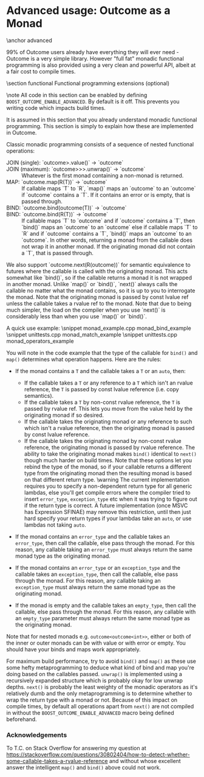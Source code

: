 # Advanced usage: Outcome as a Monad
\anchor advanced

99% of Outcome users already have everything they will ever need - Outcome is a very
simple library. However "full fat" monadic functional programming is also provided
using a very clean and powerful API, albeit at a fair cost to compile times.

\section functional Functional programming extensions (optional)

\note All code in this section can be enabled by defining `BOOST_OUTCOME_ENABLE_ADVANCED`.
By default is it off. This prevents you writing code which impacts build times.

It is assumed in this section that you already understand monadic functional programming. This
section is simply to explain how these are implemented in Outcome.

Classic monadic programming consists of a sequence of nested functional operations:
<dl>
  <dt>JOIN (single): `outcome<outcome<T>>.value()` -> `outcome<T>`</dt>
  <dt>JOIN (maximum): `outcome<outcome<outcome<outcome<T>>>>.unwrap()` -> `outcome<T>`</dt>
    <dd>Whatever is the first monad containing a non-monad is returned.</dd>
  <dt>MAP: `outcome<T>.map(R(T))` -> `outcome<R>`</dt>
    <dd>If callable maps `T` to `R`, `map()` maps an `outcome<T>` to an `outcome<R>` if `outcome<T>`
    contains a `T`. If it contains an error or is empty, that is passed through.</dd>
  <dt>BIND: `outcome<T>.bind(outcome<R>(T))` -> `outcome<R>`</dt>
  <dt>BIND: `outcome<T>.bind(R(T))` -> `outcome<R>`</dt>
    <dd>If callable maps `T` to `outcome<R>` and if `outcome<T>` contains a `T`, then `bind()` maps
    an `outcome<T>` to an `outcome<R>` else if callable maps `T` to `R` and if `outcome<T>` contains a `T`,
    `bind()` maps an `outcome<T>` to an `outcome<R>`. In other words, returning a monad from the
    callable does not wrap it in another monad. If the originating monad did not
    contain a `T`, that is passed through.</dd>
</dl>
We also support `outcome<T>.next(R(outcome<T>))` for semantic equivalence to futures where the
callable is called with the originating monad. This acts somewhat like `bind()`, so if the callable returns a monad it is not wrapped in another
monad. Unlike `map()` or `bind()`, `next()` always calls the callable no matter what the
monad contains, so it is up to you to interrogate the monad. Note that the originating
monad is passed by const lvalue ref unless the callable takes a rvalue ref to the monad.
Note that due to being much simpler, the load on the compiler when you use `next()` is considerably less than when you
use `map()` or `bind()`.

A quick use example:
\snippet monad_example.cpp monad_bind_example
\snippet unittests.cpp monad_match_example
\snippet unittests.cpp monad_operators_example

You will note in the code example that the type of the callable for `bind()` and `map()`
determines what operation happens. Here are the rules:
- If the monad contains a `T` and the callable takes a `T` or an `auto`, then:
  - If the callable takes a `T` or any reference to a `T` which isn't an rvalue reference,
  the `T` is passed by const lvalue reference (i.e. copy semantics).
  - If the callable takes a `T` by non-const rvalue reference, the `T` is passed by rvalue ref.
  This lets you move from the value held by the originating monad if so desired.
  - If the callable takes the originating monad or any reference to such which isn't a
  rvalue reference, then the originating monad is passed by const lvalue reference.
  - If the callable takes the originating monad by non-const rvalue reference, the
  originating monad is passed by rvalue reference.
The ability to take the originating monad makes `bind()` identical to `next()` though much
harder on build times. Note that these options let you rebind the type of the monad,
so if your callable returns a different type from the originating monad then the resulting
monad is based on that different return type.
\warning The current implementation requires you to specify a non-dependent return
type for all generic lambdas, else you'll get compile errors where the compiler tried
to insert `error_type`, `exception_type` etc when it was trying to figure out if the
return type is correct. A future implementation (once MSVC has Expression SFINAE) may
remove this restriction, until then just hard specify your return types if your lambdas
take an `auto`, or use lambdas not taking `auto`.

- If the monad contains an `error_type` and the callable takes an `error_type`, then
call the callable, else pass through the monad. For this reason, any callable taking
an `error_type` must always return the same monad type as the originating monad.
- If the monad contains an `error_type` or an `exception_type` and the callable takes
an `exception_type`, then call the callable, else pass through the monad. For this reason,
any callable taking an `exception_type` must always return the same monad type as the
originating monad.
- If the monad is empty and the callable takes an `empty_type`, then call the callable,
else pass through the monad. For this reason, any callable with an `empty_type` parameter must
always return the same monad type as the originating monad.

Note that for nested monads e.g. `outcome<outcome<int>>`, either or both of the inner or outer
monads can be with value or with error or empty. You should have your binds and maps
work appropriately.

For maximum build performance, try to avoid `bind()` and `map()` as these use some hefty
metaprogramming to deduce what kind of bind and map you're doing based on the callables
passed. `unwrap()` is implemented using a recursively expanded structure which is probably
okay for low unwrap depths. `next()` is probably the least weighty of the monadic operators
as it's relatively dumb and the only metaprogramming is to determine whether to wrap
the return type with a monad or not. Because of this impact on compile times, by default
all operations apart from `next()` are not compiled in without the `BOOST_OUTCOME_ENABLE_ADVANCED`
macro being defined beforehand.

### Acknowledgements ###
To T.C. on Stack Overflow for answering my question at https://stackoverflow.com/questions/30802404/how-to-detect-whether-some-callable-takes-a-rvalue-reference
and without whose excellent answer the intelligent `map()` and `bind()` above could not work.


